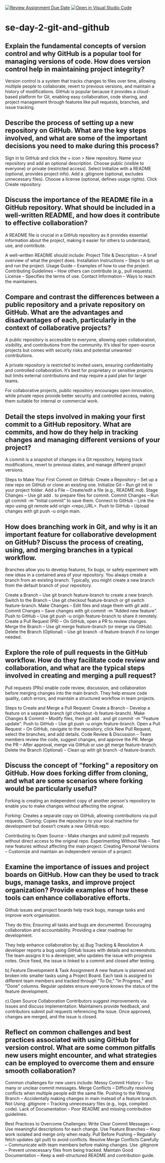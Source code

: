 [![Review Assignment Due Date](https://classroom.github.com/assets/deadline-readme-button-22041afd0340ce965d47ae6ef1cefeee28c7c493a6346c4f15d667ab976d596c.svg)](https://classroom.github.com/a/8wgCKhpZ)
[![Open in Visual Studio Code](https://classroom.github.com/assets/open-in-vscode-2e0aaae1b6195c2367325f4f02e2d04e9abb55f0b24a779b69b11b9e10269abc.svg)](https://classroom.github.com/online_ide?assignment_repo_id=18438644&assignment_repo_type=AssignmentRepo)
# se-day-2-git-and-github
## Explain the fundamental concepts of version control and why GitHub is a popular tool for managing versions of code. How does version control help in maintaining project integrity?
Version control is a system that tracks changes to files over time, allowing multiple people to collaborate, revert to previous versions, and maintain a history of modifications. GitHub is popular because it provides a cloud-based platform for Git, enabling easy collaboration, code sharing, and project management through features like pull requests, branches, and issue tracking.

## Describe the process of setting up a new repository on GitHub. What are the key steps involved, and what are some of the important decisions you need to make during this process?
Sign in to GitHub and click the + icon > New repository.
Name your repository and add an optional description.
Choose public (visible to everyone) or private (restricted access).
Select Initialize with a README (optional, provides project info).
Add a .gitignore (optional, excludes unnecessary files).
Choose a license (optional, defines usage rights).
Click Create repository.
## Discuss the importance of the README file in a GitHub repository. What should be included in a well-written README, and how does it contribute to effective collaboration?
A README file is crucial in a GitHub repository as it provides essential information about the project, making it easier for others to understand, use, and contribute.

A well-written README should include:
Project Title & Description – A brief overview of what the project does.
Installation Instructions – Steps to set up and run the project.
Usage Guide – Examples of how to use the project.
Contributing Guidelines – How others can contribute (e.g., pull requests).
License – Specifies the terms of use.
Contact Information – Ways to reach the maintainers.
## Compare and contrast the differences between a public repository and a private repository on GitHub. What are the advantages and disadvantages of each, particularly in the context of collaborative projects?
A public repository is accessible to everyone, allowing open collaboration, visibility, and contributions from the community. It’s ideal for open-source projects but comes with security risks and potential unwanted contributions.

A private repository is restricted to invited users, ensuring confidentiality and controlled collaboration. It’s best for proprietary or sensitive projects but limits external contributions and may require a paid plan for larger teams.

For collaborative projects, public repository encourages open innovation, while private repos provide better security and controlled access, making them suitable for internal or commercial work.

## Detail the steps involved in making your first commit to a GitHub repository. What are commits, and how do they help in tracking changes and managing different versions of your project?
A commit is a snapshot of changes in a Git repository, helping track modifications, revert to previous states, and manage different project versions.

Steps to Make Your First Commit on GitHub:
Create a Repository – Set up a new repo on GitHub or clone an existing one.
Initialize Git – Run git init in your project folder.
Add a File – Create/edit a file (e.g., README.md).
Stage Changes – Use git add . to prepare files for commit.
Commit Changes – Run git commit -m "Initial commit" to save them.
Connect to GitHub – Link the repo using git remote add origin <repo_URL>.
Push to GitHub – Upload changes with git push -u origin main.

## How does branching work in Git, and why is it an important feature for collaborative development on GitHub? Discuss the process of creating, using, and merging branches in a typical workflow.
Branches allow you to develop features, fix bugs, or safely experiment with new ideas in a contained area of your repository. You always create a branch from an existing branch. Typically, you might create a new branch from the default branch of your repository.

Create a Branch – Use git branch feature-branch to create a new branch.
Switch to the Branch – Use git checkout feature-branch or git switch feature-branch.
Make Changes – Edit files and stage them with git add ..
Commit Changes – Save changes with git commit -m "Added new feature".
Push to GitHub – Use git push -u origin feature-branch to share it remotely.
Create a Pull Request (PR) – On GitHub, open a PR to review changes.
Merge the Branch – Use git merge feature-branch (or merge via GitHub).
Delete the Branch (Optional) – Use git branch -d feature-branch if no longer needed.

## Explore the role of pull requests in the GitHub workflow. How do they facilitate code review and collaboration, and what are the typical steps involved in creating and merging a pull request?
Pull requests (PRs) enable code review, discussion, and collaboration before merging changes into the main branch. They help ensure code quality, catch errors, and maintain a structured workflow in team projects.

Steps to Create and Merge a Pull Request:
Create a Branch – Develop a feature on a separate branch (git checkout -b feature-branch).
Make Changes & Commit – Modify files, then git add . and git commit -m "Feature update".
Push to GitHub – Use git push -u origin feature-branch.
Open a Pull Request – On GitHub, navigate to the repository, click New Pull Request, select the branches, and add details.
Code Review & Discussion – Team members review the code, suggest changes, and approve the PR.
Merge the PR – After approval, merge via GitHub or use git merge feature-branch.
Delete the Branch (Optional) – Clean up with git branch -d feature-branch.

## Discuss the concept of "forking" a repository on GitHub. How does forking differ from cloning, and what are some scenarios where forking would be particularly useful?
Forking is creating an independent copy of another person's repository to enable you to make changes without affecting the original.

Forking: Creates a separate copy on GitHub, allowing contributions via pull requests.
Cloning: Copies the repository to your local machine for development but doesn’t create a new GitHub repo.

Contributing to Open Source – Make changes and submit pull requests without direct access to the original repo.
Experimenting Without Risk – Test new features without affecting the main project.
Creating Personal Versions – Customize and maintain an independent version of a project.

## Examine the importance of issues and project boards on GitHub. How can they be used to track bugs, manage tasks, and improve project organization? Provide examples of how these tools can enhance collaborative efforts.
Github issues and project boards help track bugs, manage tasks and improve work organisation.

They do this;
Ensuring all tasks and bugs are documented.
Encouraging collaboration and accountability.
Providing a clear roadmap for development.

They help enhance collaboration by;
a).Bug Tracking & Resolution
A developer reports a bug using GitHub Issues with details and screenshots.
The team assigns it to a developer, who updates the issue with progress notes.
Once fixed, the issue is linked to a commit and closed after testing.

b).Feature Development & Task Assignment
A new feature is planned and broken into smaller tasks using a Project Board.
Each task is assigned to different team members and tracked through "To Do," "In Progress," and "Done" columns.
Regular updates ensure everyone knows the status of the feature development.

c).Open Source Collaboration
Contributors suggest improvements via Issues and discuss implementation.
Maintainers provide feedback, and contributors submit pull requests referencing the issue.
Once approved, changes are merged, and the issue is closed.

## Reflect on common challenges and best practices associated with using GitHub for version control. What are some common pitfalls new users might encounter, and what strategies can be employed to overcome them and ensure smooth collaboration?
Common challenges for new users include:
Messy Commit History – Too many or unclear commit messages.
Merge Conflicts – Difficulty resolving conflicts when multiple people edit the same file.
Pushing to the Wrong Branch – Accidentally making changes in main instead of a feature branch.
Not Using .gitignore – Tracking unnecessary files (e.g., logs, compiled code).
Lack of Documentation – Poor README and missing contribution guidelines.

Best Practices to Overcome Challenges:
Write Clear Commit Messages – Use meaningful descriptions for each change.
Use Feature Branches – Keep work isolated and merge only when ready.
Pull Before Pushing – Regularly fetch updates (git pull) to avoid conflicts.
Resolve Merge Conflicts Carefully – Communicate with team members before making changes.
Use .gitignore – Prevent unnecessary files from being tracked.
Maintain Good Documentation – Keep a well-structured README and contribution guide.
